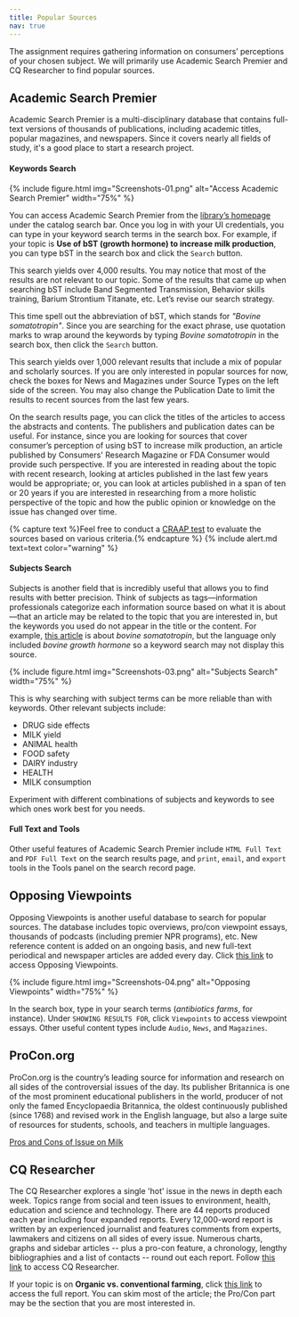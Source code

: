 ```yaml
---
title: Popular Sources
nav: true
---
```


The assignment requires gathering information on consumers’ perceptions of your chosen subject. We will primarily use Academic Search Premier and CQ Researcher to find popular sources. 

## Academic Search Premier

Academic Search Premier is a multi-disciplinary database that contains full-text versions of thousands of publications, including academic titles, popular magazines, and newspapers. Since it covers nearly all fields of study, it's a good place to start a research project.

#### Keywords Search

{% include figure.html img="Screenshots-01.png" alt="Access Academic Search Premier" width="75%" %}

You can access Academic Search Premier from the [library’s homepage](https://www.lib.uidaho.edu/) under the catalog search bar. Once you log in with your UI credentials, you can type in your keyword search terms in the search box. For example, if your topic is **Use of bST (growth hormone) to increase milk production**, you can type bST in the search box and click the `Search` button. 

This search yields over 4,000 results. You may notice that most of the results are not relevant to our topic. Some of the results that came up when searching bST include Band Segmented Transmission, Behavior skills training, Barium Strontium Titanate, etc. Let’s revise our search strategy. 

This time spell out the abbreviation of bST, which stands for *"Bovine somatotropin"*. Since you are searching for the exact phrase, use quotation marks to wrap around the keywords by typing *Bovine somatotropin* in the search box, then click the `Search` button.

This search yields over 1,000 relevant results that include a mix of popular and scholarly sources. If you are only interested in popular sources for now, check the boxes for News and Magazines under Source Types on the left side of the screen. You may also change the Publication Date to limit the results to recent sources from the last few years. 

On the search results page, you can click the titles of the articles to access the abstracts and contents. The publishers and publication dates can be useful. For instance, since you are looking for sources that cover consumer’s perception of using bST to increase milk production, an article published by Consumers' Research Magazine or FDA Consumer would provide such perspective. If you are interested in reading about the topic with recent research, looking at articles published in the last few years would be appropriate; or, you can look at articles published in a span of ten or 20 years if you are interested in researching from a more holistic perspective of the topic and how the public opinion or knowledge on the issue has changed over time.

{% capture text %}Feel free to conduct a [CRAAP test](https://libguides.uidaho.edu/c.php?g=363237&p=2453602) to evaluate the sources based on various criteria.{% endcapture %}
{% include alert.md text=text color="warning" %}

#### Subjects Search

Subjects is another field that is incredibly useful that allows you to find results with better precision. Think of subjects as tags—information professionals categorize each information source based on what it is about—that an article may be related to the topic that you are interested in, but the keywords you used do not appear in the title or the content. For example, [this article](https://uidaho.idm.oclc.org/login?url=http://search.ebscohost.com/login.aspx?direct=true&db=f5h&AN=9610111153&site=ehost-live&scope=site) is about *bovine somatotropin*, but the language only included *bovine growth hormone* so a keyword search may not display this source. 

{% include figure.html img="Screenshots-03.png" alt="Subjects Search" width="75%" %}

This is why searching with subject terms can be more reliable than with keywords.
Other relevant subjects include:
-	DRUG side effects
-	MILK yield
-	ANIMAL health
-	FOOD safety 
-	DAIRY industry 
-	HEALTH 
-	MILK consumption

Experiment with different combinations of subjects and keywords to see which ones work best for you needs.

#### Full Text and Tools

Other useful features of Academic Search Premier include `HTML Full Text` and `PDF Full Text` on the search results page, and `print`, `email`, and `export` tools in the Tools panel on the search record page.

## Opposing Viewpoints

Opposing Viewpoints is another useful database to search for popular sources. The database includes topic overviews, pro/con viewpoint essays, thousands of podcasts (including premier NPR programs), etc. New reference content is added on an ongoing basis, and new full-text periodical and newspaper articles are added every day. Click [this link](https://go-gale-com.uidaho.idm.oclc.org/ps/dispBasicSearch.do?userGroupName=mosc00780&prodId=OVIC) to access Opposing Viewpoints.

{% include figure.html img="Screenshots-04.png" alt="Opposing Viewpoints" width="75%" %}

In the search box, type in your search terms (*antibiotics farms*, for instance). Under `SHOWING RESULTS FOR`, click `Viewpoints` to access viewpoint essays. Other useful content types include `Audio`, `News`, and `Magazines`.

## ProCon.org

ProCon.org is the country’s leading source for information and research on all sides of the controversial issues of the day. Its publisher Britannica is one of the most prominent educational publishers in the world, producer of not only the famed Encyclopaedia Britannica, the oldest continuously published (since 1768) and revised work in the English language, but also a large suite of resources for students, schools, and teachers in multiple languages.

[Pros and Cons of Issue on Milk](https://milk.procon.org/)

## CQ Researcher

The CQ Researcher explores a single 'hot' issue in the news in depth each week. Topics range from social and teen issues to environment, health, education and science and technology. There are 44 reports produced each year including four expanded reports. Every 12,000-word report is written by an experienced journalist and features comments from experts, lawmakers and citizens on all sides of every issue. Numerous charts, graphs and sidebar articles -- plus a pro-con feature, a chronology, lengthy bibliographies and a list of contacts -- round out each report. Follow [this link](https://library-cqpress-com.uidaho.idm.oclc.org/cqresearcher/index.php) to access CQ Researcher.

If your topic is on **Organic vs. conventional farming**, click [this link](https://library-cqpress-com.uidaho.idm.oclc.org/cqresearcher/document.php?id=cqresrre2018110200) to access the full report. You can skim most of the article; the Pro/Con part may be the section that you are most interested in.
